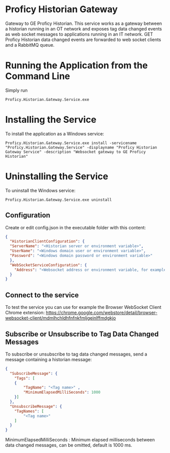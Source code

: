 # Proficy Historian Gateway
Gateway to GE Proficy Historian.
This service works as a gateway between a historian running in an OT network and exposes tag data changed events as web socket messages to applications running in an IT network.
GET Proficy Historian data changed events are forwarded to web socket clients and a RabbitMQ queue.

# Running the Application from the Command Line
Simply run 
```
Proficy.Historian.Gateway.Service.exe
```
# Installing the Service
To install the application as a Windows service:
```
Proficy.Historian.Gateway.Service.exe install -servicename "Proficy.Historian.Gateway.Service" -displayname "Proficy Historian Gateway Service" -description "Websocket gateway to GE Proficy Historian"
```
# Uninstalling the Service
To uninstall the Windows service:
```
Proficy.Historian.Gateway.Service.exe uninstall 
```
## Configuration
Create or edit config.json in the executable folder with this content:
```json
{
  "HistorianClientConfiguration": {
  "ServerName": "<Historian server or environment variable>",
  "UserName": "<Windows domain user or environment variable>",
  "Password": "<Windows domain password or environment variable>"
  },
  "WebSocketServiceConfiguration": {
    "Address": "<Websocket address or environment variable, for example ws://0.0.0.0:15099>"
  }
}
```
## Connect to the service
To test the service you can use for example the Browser WebSocket Client Chrome extension: https://chrome.google.com/webstore/detail/browser-websocket-client/mdmlhchldhfnfnkfmljgeinlffmdgkjo

## Subscribe or Unsubscribe to Tag Data Changed Messages
To subscribe or unsubscribe to tag data changed messages, send a message containing a historian message:
```json
{
  "SubscribeMessage": {
    "Tags": [
	{
		"TagName": "<Tag name>" ,
		"MinimumElapsedMilliSeconds": 1000
	}]
  },
  "UnsubscribeMessage": {
    "TagNames": [
		"<Tag name>"
	]
  }
}
```
MinimumElapsedMilliSeconds : Minimum elapsed milliseconds between data changed messages, can be omitted, default is 1000 ms.